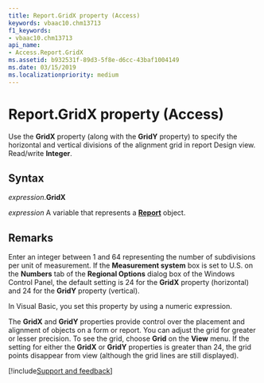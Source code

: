 ```yaml
---
title: Report.GridX property (Access)
keywords: vbaac10.chm13713
f1_keywords:
- vbaac10.chm13713
api_name:
- Access.Report.GridX
ms.assetid: b932531f-89d3-5f8e-d6cc-43baf1004149
ms.date: 03/15/2019
ms.localizationpriority: medium
---
```



# Report.GridX property (Access)

Use the **GridX** property (along with the **GridY** property) to specify the horizontal and vertical divisions of the alignment grid in report Design view. Read/write **Integer**.


## Syntax

_expression_.**GridX**

_expression_ A variable that represents a **[Report](Access.Report.md)** object.


## Remarks

Enter an integer between 1 and 64 representing the number of subdivisions per unit of measurement. If the **Measurement system** box is set to U.S. on the **Numbers** tab of the **Regional Options** dialog box of the Windows Control Panel, the default setting is 24 for the **GridX** property (horizontal) and 24 for the **GridY** property (vertical).

In Visual Basic, you set this property by using a numeric expression.

The **GridX** and **GridY** properties provide control over the placement and alignment of objects on a form or report. You can adjust the grid for greater or lesser precision. To see the grid, choose **Grid** on the **View** menu. If the setting for either the **GridX** or **GridY** properties is greater than 24, the grid points disappear from view (although the grid lines are still displayed).




[!include[Support and feedback](~/includes/feedback-boilerplate.md)]
